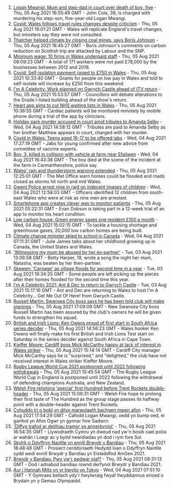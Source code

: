 1. [Logan Mwangi: Mum and step-dad in court over death of boy, five](https://www.bbc.co.uk/news/uk-wales-58053074) - Thu, 05 Aug 2021 16:55:49 GMT - John Cole, 39, is charged with murdering his step-son, five-year-old Logan Mwangi.
2. [Covid: Wales follows travel rules changes despite criticism](https://www.bbc.co.uk/news/uk-wales-politics-58101108) - Thu, 05 Aug 2021 19:01:21 GMT - Wales will replicate England's travel changes, but ministers say they were not consulted.
3. [Thatcher helped climate by closing coal mines, says Boris Johnson](https://www.bbc.co.uk/news/uk-politics-58107009) - Thu, 05 Aug 2021 18:45:27 GMT - Boris Johnson's comments on carbon reduction on Scottish trip are attacked by Labour and the SNP.
4. [Minimum wage: 10 firms in Wales underpaid staff](https://www.bbc.co.uk/news/uk-wales-58094098) - Thu, 05 Aug 2021 06:09:23 GMT - A total of 171 workers were not paid £78,000 by the businesses between 2012 and 2018.
5. [Covid: Self-isolation payment raised to £750 in Wales](https://www.bbc.co.uk/news/uk-wales-politics-58093465) - Thu, 05 Aug 2021 10:33:40 GMT - Grants for people on low pay in Wales and told to self-isolate will increase by £250 from this weekend.
6. [I'm A Celebrity: Work planned on Gwrych Castle ahead of ITV return](https://www.bbc.co.uk/news/uk-wales-58106564) - Thu, 05 Aug 2021 15:53:57 GMT - Councillors will debate alterations to the Grade I-listed building ahead of the show's return.
7. [Heart app aims to cut NHS waiting lists in Wales](https://www.bbc.co.uk/news/uk-wales-58094104) - Thu, 05 Aug 2021 10:36:55 GMT - Cardiac patients will be monitored remotely by mobile phone during a trial of the app by clinicians.
8. [Holiday park murder accused in court amid tributes to Amanda Selby](https://www.bbc.co.uk/news/uk-wales-58083395) - Wed, 04 Aug 2021 14:58:12 GMT - Tributes are paid to Amanda Selby as her brother Matthew appears in court, charged with her murder.
9. [Covid in Wales: Teens aged 16-17 to be offered jabs](https://www.bbc.co.uk/news/uk-wales-politics-58088296) - Wed, 04 Aug 2021 17:27:19 GMT - Jabs for young confirmed after new advice from committee of vaccine experts.
10. [Boy, 3, killed in collision with vehicle at farm near Efailwen](https://www.bbc.co.uk/news/uk-wales-58089814) - Wed, 04 Aug 2021 16:43:38 GMT - The boy died at the scene of the incident at the farm in Carmarthenshire, police say.
11. [Wales' rain and thunderstorm warning extended](https://www.bbc.co.uk/news/uk-wales-58087494) - Thu, 05 Aug 2021 12:25:01 GMT - The Met Office warn homes could be flooded and roads closed as storms hit north and mid Wales.
12. [Gwent Police arrest nine in raid on indecent images of children](https://www.bbc.co.uk/news/uk-wales-58089062) - Wed, 04 Aug 2021 12:58:03 GMT - Officers identified 12 children from south-east Wales who were at risk as nine men are arrested.
13. [Smartphone app creates clever way to monitor patients](https://www.bbc.co.uk/news/uk-wales-58091637) - Thu, 05 Aug 2021 05:22:31 GMT - Evan Dobson is taking part in a 12-week trial of an app to monitor his heart condition.
14. [Low carbon house: Green energy saves one resident £100 a month](https://www.bbc.co.uk/news/uk-wales-58089068) - Wed, 04 Aug 2021 15:02:15 GMT - To tackle a housing shortage and greenhouse gases, 20,000 low carbon homes are being built.
15. [Climate change minister skied to school in Canada](https://www.bbc.co.uk/news/uk-wales-58083390) - Wed, 04 Aug 2021 07:11:31 GMT - Julie James talks about her childhood growing up in Canada, the United States and Wales.
16. ['Witnessing my mum be abused by her ex-partner'](https://www.bbc.co.uk/news/uk-58063101) - Tue, 03 Aug 2021 13:06:58 GMT - Betty Harper, 19, wrote a song the night her mum, Natasha, was beaten by her then-partner.
17. [Skewen: 'Carnage' as village floods for second time in a year](https://www.bbc.co.uk/news/uk-wales-58080833) - Tue, 03 Aug 2021 19:34:25 GMT - Some people are left picking up the pieces after their homes flooded for the second time this year.
18. [I'm A Celebrity 2021: Ant & Dec to return to Gwrych Castle](https://www.bbc.co.uk/news/uk-wales-58071771) - Tue, 03 Aug 2021 15:17:16 GMT - Ant and Dec are returning to Wales to host I'm A Celebrity... Get Me Out Of Here! from Gwrych Castle.
19. [Russell Martin: Swansea City boss says he has been told club will make signings](https://www.bbc.co.uk/sport/football/58107250) - Thu, 05 Aug 2021 17:09:09 GMT - New Swansea City boss Russell Martin has been assured by the club's owners he will be given funds to strengthen his squad.
20. [British and Irish Lions: Ken Owens proud of first start in South Africa series decider](https://www.bbc.co.uk/sport/rugby-union/58099716) - Thu, 05 Aug 2021 14:56:23 GMT - Wales hooker Ken Owens will finally make his first British and Irish Lions Test start on Saturday in the series decider against South Africa in Cape Town.
21. [Kieffer Moore: Cardiff boss Mick McCarthy happy at lack of interest in Wales striker](https://www.bbc.co.uk/sport/football/58105482) - Thu, 05 Aug 2021 15:14:14 GMT - Cardiff City manager Mick McCarthy says he is "surprised," and "delighted," the club have not received interest in Wales striker Kieffer Moore.
22. [Rugby League World Cup 2021 postponed until 2022 following withdrawals](https://www.bbc.co.uk/sport/rugby-league/57630566) - Thu, 05 Aug 2021 10:45:54 GMT - The Rugby League World Cup in England is postponed until 2022 following the withdrawal of defending champions Australia, and New Zealand.
23. [Welsh Fire relishing 'special' first Hundred before Trent Rockets double-header](https://www.bbc.co.uk/sport/cricket/58103673) - Thu, 05 Aug 2021 15:09:31 GMT - Welsh Fire hope to prolong their first taste of The Hundred as the group stage passes its halfway point with a double-header against Trent Rockets.
24. [Cyhuddo tri o bobl yn dilyn marwolaeth bachgen mewn afon](https://www.bbc.co.uk/newyddion/58097596) - Thu, 05 Aug 2021 17:54:29 GMT - Cafodd Logan Mwangi, oedd yn bump oed, ei ganfod yn Afon Ogwr yn gynnar fore Sadwrn.
25. ['Diffyg trafod ar deithiau tramor yn annerbyniol'](https://www.bbc.co.uk/newyddion/58105426) - Thu, 05 Aug 2021 16:54:35 GMT - Llywodraeth Cymru yn dweud nad yw'n bosib cael polisi ar wahân i Loegr ac y bydd newidiadau yn dod i rym fore Sul.
26. [Skylrk o Ddyffryn Nantlle yn ennill Brwydr y Bandiau](https://www.bbc.co.uk/newyddion/58102240) - Thu, 05 Aug 2021 18:48:48 GMT - Prosiect cerddoriaeth Hedydd Ioan o Ddyffryn Nantlle sydd wedi ennill Brwydr y Bandiau yn Eisteddfod AmGen 2021.
27. [Brwydr y Bandiau: Pwy yw'r pedwar olaf?](https://www.bbc.co.uk/newyddion/58079521) - Thu, 05 Aug 2021 08:31:13 GMT - Dod i adnabod bandiau rownd derfynol Brwydr y Bandiau 2021.
28. [Aur i Hannah Mills yn yr hwylio yn Tokyo](https://www.bbc.co.uk/newyddion/58084682) - Wed, 04 Aug 2021 07:51:10 GMT - Y Gymraes bellach ydy'r hwylwraig fwyaf llwyddiannus erioed o Brydain yn y Gemau Olympaidd.
